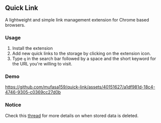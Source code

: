 ## Quick Link

A lightweight and simple link management extension for Chrome based browsers.

### Usage

1. Install the extension
2. Add new quick links to the storage by clicking on the extension icon.
3. Type `q` in the search bar followed by a space and the short keyword for the URL you're willing to visit.

### Demo

https://github.com/mufasa159/quick-link/assets/40151627/a1df981d-18c4-4746-9305-c0369cc27d0b  

### Notice

Check this [thread](https://stackoverflow.com/a/37105645/12916568) for more details on when stored data is deleted.
